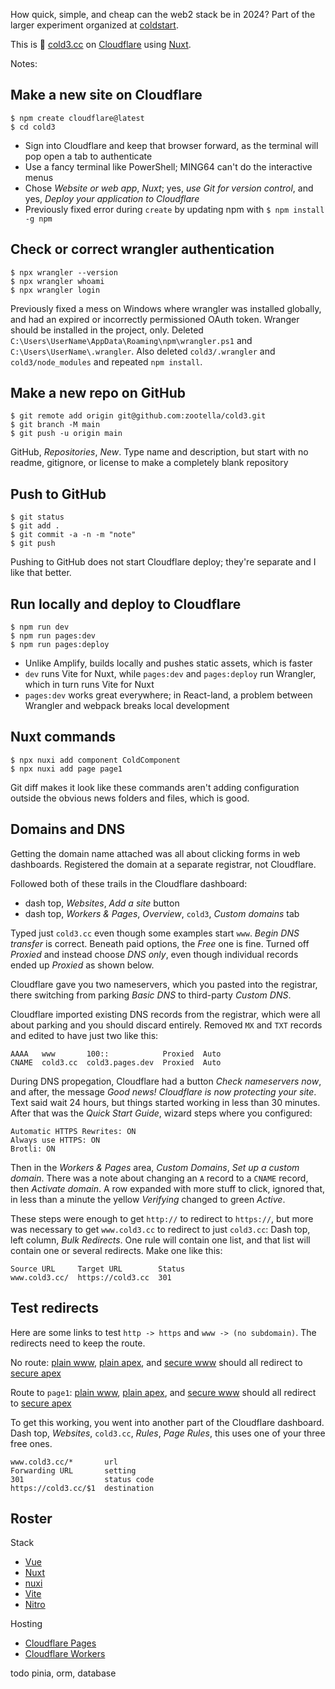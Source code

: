 
How quick, simple, and cheap can the web2 stack be in 2024?
Part of the larger experiment organized at [coldstart](https://github.com/zootella/coldstart).

This is 🍺 [cold3.cc](https://cold3.cc/) on [Cloudflare](https://developers.cloudflare.com/) using [Nuxt](https://nuxt.com/).

Notes:

## Make a new site on Cloudflare

```
$ npm create cloudflare@latest
$ cd cold3
```

 * Sign into Cloudflare and keep that browser forward, as the terminal will pop open a tab to authenticate
 * Use a fancy terminal like PowerShell; MING64 can't do the interactive menus
 * Chose *Website or web app*, *Nuxt*; yes, *use Git for version control*, and yes, *Deploy your application to Cloudflare*
 * Previously fixed error during `create` by updating npm with `$ npm install -g npm`

## Check or correct wrangler authentication

```
$ npx wrangler --version
$ npx wrangler whoami
$ npx wrangler login
```

Previously fixed a mess on Windows where wrangler was installed globally, and had an expired or incorrectly permissioned OAuth token.
Wranger should be installed in the project, only.
Deleted `C:\Users\UserName\AppData\Roaming\npm\wrangler.ps1` and `C:\Users\UserName\.wrangler`.
Also deleted `cold3/.wrangler` and `cold3/node_modules` and repeated `npm install`.

## Make a new repo on GitHub

```
$ git remote add origin git@github.com:zootella/cold3.git
$ git branch -M main
$ git push -u origin main
```

GitHub, *Repositories*, *New*.
Type name and description, but start with no readme, gitignore, or license to make a completely blank repository

## Push to GitHub

```
$ git status
$ git add .
$ git commit -a -n -m "note"
$ git push
```

Pushing to GitHub does not start Cloudflare deploy; they're separate and I like that better.

## Run locally and deploy to Cloudflare

```
$ npm run dev
$ npm run pages:dev
$ npm run pages:deploy
```

 * Unlike Amplify, builds locally and pushes static assets, which is faster
 * `dev` runs Vite for Nuxt, while `pages:dev` and `pages:deploy` run Wrangler, which in turn runs Vite for Nuxt
 * `pages:dev` works great everywhere; in React-land, a problem between Wrangler and webpack breaks local development

## Nuxt commands

```
$ npx nuxi add component ColdComponent
$ npx nuxi add page page1
```

Git diff makes it look like these commands aren't adding configuration outside the obvious news folders and files, which is good.

## Domains and DNS

Getting the domain name attached was all about clicking forms in web dashboards.
Registered the domain at a separate registrar, not Cloudflare.

Followed both of these trails in the Cloudflare dashboard:
 * dash top, *Websites*, *Add a site* button
 * dash top, *Workers & Pages*, *Overview*, `cold3`, *Custom domains* tab

Typed just `cold3.cc` even though some examples start `www`.
*Begin DNS transfer* is correct.
Beneath paid options, the *Free* one is fine.
Turned off *Proxied* and instead choose *DNS only*, even though individual records ended up *Proxied* as shown below.

Cloudflare gave you two nameservers, which you pasted into the registrar, there switching from parking *Basic DNS* to third-party *Custom DNS*.

Cloudflare imported existing DNS records from the registrar, which were all about parking and you should discard entirely. Removed `MX` and `TXT` records and edited to have just two like this:

```
AAAA   www       100::            Proxied  Auto
CNAME  cold3.cc  cold3.pages.dev  Proxied  Auto
```

During DNS propegation, Cloudflare had a button *Check nameservers now*, and after, the message *Good news! Cloudflare is now protecting your site*.
Text said wait 24 hours, but things started working in less than 30 minutes.
After that was the *Quick Start Guide*, wizard steps where you configured:

```
Automatic HTTPS Rewrites: ON
Always use HTTPS: ON
Brotli: ON
```

Then in the *Workers & Pages* area, *Custom Domains*, *Set up a custom domain*.
There was a note about changing an `A` record to a `CNAME` record, then *Activate domain*.
A row expanded with more stuff to click, ignored that, in less than a minute the yellow *Verifying* changed to green *Active*.

These steps were enough to get `http://` to redirect to `https://`, but more was necessary to get `www.cold3.cc` to redirect to just `cold3.cc`:
Dash top, left column, *Bulk Redirects*.
One rule will contain one list, and that list will contain one or several redirects.
Make one like this:

```
Source URL     Target URL        Status
www.cold3.cc/  https://cold3.cc  301
```

## Test redirects

Here are some links to test `http -> https` and `www -> (no subdomain)`.
The redirects need to keep the route.

No route:
[plain www](http://www.cold3.cc),
[plain apex](http://cold3.cc), and
[secure www](https://www.cold3.cc) should all redirect to
[secure apex](https://cold3.cc)

Route to `page1`:
[plain www](http://www.cold3.cc/page1),
[plain apex](http://cold3.cc/page1), and
[secure www](https://www.cold3.cc/page1) should all redirect to
[secure apex](https://cold3.cc/page1)

To get this working, you went into another part of the Cloudflare dashboard.
Dash top, *Websites*, `cold3.cc`, *Rules*, *Page Rules*, this uses one of your three free ones.

```
www.cold3.cc/*       url
Forwarding URL       setting
301                  status code
https://cold3.cc/$1  destination
```

## Roster

Stack

* [Vue](https://vuejs.org/)
* [Nuxt](https://nuxt.com/)
* [nuxi](https://nuxt.com/docs/api/commands/add)
* [Vite](https://vitejs.dev/)
* [Nitro](https://nitro.unjs.io/)

Hosting

* [Cloudflare Pages](https://pages.cloudflare.com/)
* [Cloudflare Workers](https://developers.cloudflare.com/workers/)

todo pinia, orm, database
